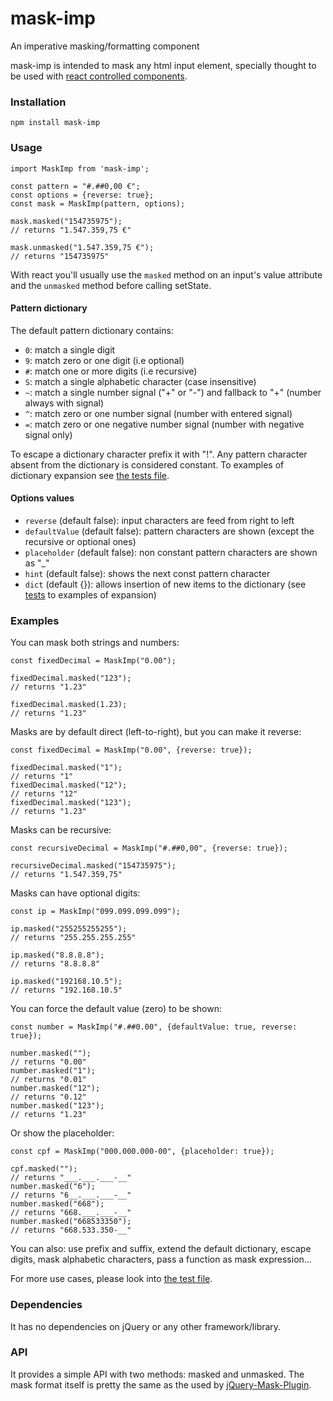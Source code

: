 # mask-imp

An imperative masking/formatting component

mask-imp is intended to mask any html input element, specially thought to be used with [react controlled components](https://reactjs.org/docs/forms.html#controlled-components).

### Installation

`npm install mask-imp`

### Usage

```
import MaskImp from 'mask-imp';

const pattern = "#.##0,00 €";
const options = {reverse: true};
const mask = MaskImp(pattern, options);

mask.masked("154735975");
// returns "1.547.359,75 €"

mask.unmasked("1.547.359,75 €");
// returns "154735975"
```

With react you'll usually use the `masked` method on an input's value attribute and the `unmasked` method before calling setState.

#### Pattern dictionary
The default pattern dictionary contains:
* `0`: match a single digit
* `9`: match zero or one digit (i.e optional)
* `#`: match one or more digits (i.e recursive)
* `S`: match a single alphabetic character (case insensitive)
* `~`: match a single number signal ("+" or "-") and fallback to "+" (number always with signal)
* `^`: match zero or one number signal (number with entered signal)
* `=`: match zero or one negative number signal (number with negative signal only)

To escape a dictionary character prefix it with "!".
Any pattern character absent from the dictionary is considered constant.
To examples of dictionary expansion see [the tests file](https://github.com/jmarcelof/mask-imp/blob/master/mask.test.js).

#### Options values
* `reverse` (default false): input characters are feed from right to left
* `defaultValue` (default false): pattern characters are shown (except the recursive or optional ones)
* `placeholder` (default false): non constant pattern characters are shown as "_"
* `hint` (default false): shows the next const pattern character
* `dict` (default {}): allows insertion of new items to the dictionary (see [tests](https://github.com/jmarcelof/mask-imp/blob/master/mask.test.js) to examples of expansion)

### Examples

You can mask both strings and numbers:
```
const fixedDecimal = MaskImp("0.00");

fixedDecimal.masked("123");
// returns "1.23"

fixedDecimal.masked(1.23);
// returns "1.23"
```

Masks are by default direct (left-to-right), but you can make it reverse:
```
const fixedDecimal = MaskImp("0.00", {reverse: true});

fixedDecimal.masked("1");
// returns "1"
fixedDecimal.masked("12");
// returns "12"
fixedDecimal.masked("123");
// returns "1.23"
```

Masks can be recursive:
```
const recursiveDecimal = MaskImp("#.##0,00", {reverse: true});

recursiveDecimal.masked("154735975");
// returns "1.547.359,75"
```

Masks can have optional digits:
```
const ip = MaskImp("099.099.099.099");

ip.masked("255255255255");
// returns "255.255.255.255"

ip.masked("8.8.8.8");
// returns "8.8.8.8"

ip.masked("192168.10.5");
// returns "192.168.10.5"
```

You can force the default value (zero) to be shown:
```
const number = MaskImp("#.##0.00", {defaultValue: true, reverse: true});

number.masked("");
// returns "0.00"
number.masked("1");
// returns "0.01"
number.masked("12");
// returns "0.12"
number.masked("123");
// returns "1.23"
```

Or show the placeholder:
```
const cpf = MaskImp("000.000.000-00", {placeholder: true});

cpf.masked("");
// returns "___.___.___-__"
number.masked("6");
// returns "6__.___.___-__"
number.masked("668");
// returns "668.___.___-__"
number.masked("668533350");
// returns "668.533.350-__"
```

You can also: use prefix and suffix, extend the default dictionary, escape digits, mask alphabetic characters, pass a function as mask expression...

For more use cases, please look into [the test file](https://github.com/jmarcelof/mask-imp/blob/master/mask.test.js).

### Dependencies
It has no dependencies on jQuery or any other framework/library.

### API
It provides a simple API with two methods: masked and unmasked. The mask format itself is pretty the same as the used by [jQuery-Mask-Plugin](https://github.com/igorescobar/jQuery-Mask-Plugin).
